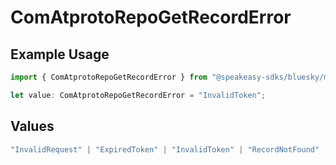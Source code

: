 # ComAtprotoRepoGetRecordError

## Example Usage

```typescript
import { ComAtprotoRepoGetRecordError } from "@speakeasy-sdks/bluesky/models/errors";

let value: ComAtprotoRepoGetRecordError = "InvalidToken";
```

## Values

```typescript
"InvalidRequest" | "ExpiredToken" | "InvalidToken" | "RecordNotFound"
```